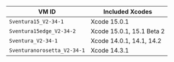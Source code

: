 | VM ID | Included Xcodes |
|-------|-----------------|
| `Sventura15_V2-34-1` | Xcode 15.0.1 |
| `Sventura15edge_V2-34-2` | Xcode 15.0.1, 15.1 Beta 2 |
| `Sventura_V2-34-1` | Xcode 14.0.1, 14.1, 14.2 |
| `Sventuranorosetta_V2-34-1` | Xcode 14.3.1 |
